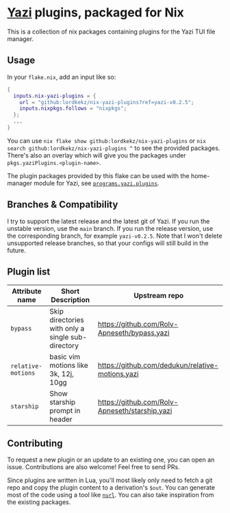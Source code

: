 # [Yazi](https://yazi-rs.github.io/) plugins, packaged for Nix
This is a collection of nix packages containing plugins for the Yazi TUI file manager.

## Usage
In your `flake.nix`, add an input like so:
```nix
{
  inputs.nix-yazi-plugins = {
    url = "github:lordkekz/nix-yazi-plugins?ref=yazi-v0.2.5";
    inputs.nixpkgs.follows = "nixpkgs";
  };
  ...
}
```

You can use `nix flake show github:lordkekz/nix-yazi-plugins` or `nix search github:lordkekz/nix-yazi-plugins ^` to see the provided packages.
There's also an overlay which will give you the packages under `pkgs.yaziPlugins.<plugin-name>`.

The plugin packages provided by this flake can be used with the home-manager module for Yazi, see [`programs.yazi.plugins`](https://nix-community.github.io/home-manager/options.xhtml#opt-programs.yazi.plugins).

## Branches & Compatibility
I try to support the latest release and the latest git of Yazi.
If you run the unstable version, use the `main` branch.
If you run the release version, use the corresponding branch, for example `yazi-v0.2.5`. Note that I won't delete unsupported release branches, so that your configs will still build in the future.

## Plugin list

| Attribute name | Short Description | Upstream repo |
| --- | --- | --- |
| `bypass` | Skip directories with only a single sub-directory | https://github.com/Rolv-Apneseth/bypass.yazi |
| `relative-motions` | basic vim motions like 3k, 12j, 10gg | https://github.com/dedukun/relative-motions.yazi |
| `starship` | Show starship prompt in header | https://github.com/Rolv-Apneseth/starship.yazi |

## Contributing
To request a new plugin or an update to an existing one, you can open an issue.
Contributions are also welcome! Feel free to send PRs.

Since plugins are written in Lua, you'll most likely only need to fetch a git repo and copy the plugin content to a derivation's `$out`.
You can generate most of the code using a tool like [`nurl`](https://github.com/nix-community/nurl).
You can also take inspiration from the existing packages.
